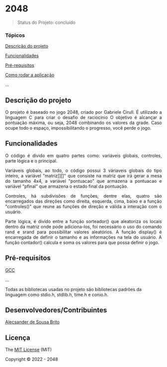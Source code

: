 <h1>2048</h1> 

> Status do Projeto: concluído

### Tópicos 

[Descrição do projeto](#descrição-do-projeto)

[Funcionalidades](#funcionalidades)

[Pré-requisitos](#pré-requisitos)

[Como rodar a aplicação](#como-rodar-a-aplicação-arrow_forward)

... 

## Descrição do projeto 

<p align="justify">
  O projeto é baseado no jogo 2048, criado por Gabriele Cirull. É utilizado a linguagem C para criar o desafio de raciocínio O objetivo é alcançar a pontuação máxima, ou seja, 2048 combinando os valores da grade. Caso ocupe todo o espaço, impossibilitando o progresso, você perde o jogo.
</p>

## Funcionalidades

<p align="justify">
O código é divido em quatro partes como: variáveis globais, controles, parte lógica e o principal.
</p>

<p align="justify">
Variáveis globais, ao todo, o código possui 3 váriaveis globais do tipo inteiro, a variável "matriz[][]" que consiste na matriz que irá gerar a mesa do tamanho 4x4, a variável "pontuacao" que armazena a pontuacao e variável "pfinal" que armazena o estado final da pontuação. 
</p>

<p align="justify">
Controles, há subdivisões de funções, dentre elas, quatro são encarregados das direções como direita, esquerda, cima, baixo e a função "controles()" que reune as funções de direção e válida a interação com o usuário. 
</p>

<p align="justify">
Parte lógica, é divido entre a função sorteador() que aleatoriza os locais dentro da matriz onde pode adiciona-los, foi necessário o uso do comando rand e srand para possibilitar valores aleatórios. A função display() é encarregada de definir o tamanho e as informações na tela do usuário. A função contador() calcula e soma os valores para que possa definir o jogo.
</p>

## Pré-requisitos

[GCC](https://sourceforge.net/projects/mingw/)

...

Todas as bibliotecas usadas no projeto são bibliotecas padrões da linguagem como stdio.h, stdlib.h, time.h e conio.h.

## Desenvolvedores/Contribuintes

[Alecsander de Sousa Brito](https://github.com/alecsbrito)

## Licença 

The [MIT License]() (MIT)

Copyright :copyright: 2022 - 2048